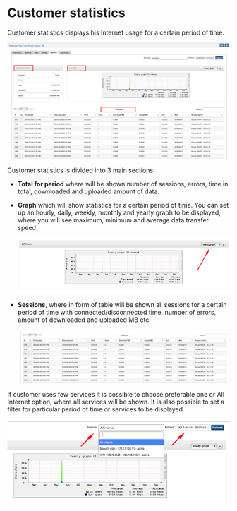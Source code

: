 Customer statistics
==========

Customer statistics displays his Internet usage for a certain period of time.

![Statistics](statistics.png)


Customer statistics is divided into 3 main sections:

* **Total for period** where will be shown number of sessions, errors, time in total, downloaded and uploaded amount of data.
* **Graph** which will show statistics for a certain period of time.
You can set up an hourly, daily, weekly, monthly and yearly graph to be displayed, where you will see maximum, minimum and average data transfer speed.

  ![Graph](graph.png)

* **Sessions**, where in form of table will be shown all sessions for a certain period of time with connected/disconnected time, number of errors, amount of downloaded and uploaded MB etc.

  ![Sessions](sessions.png)


If customer uses few services it is possible to choose preferable one or All Internet option, where all services will be shown. It is also possible to set a filter for particular period of time or services to be displayed.

![Graph by service](graph_by_service.png)
